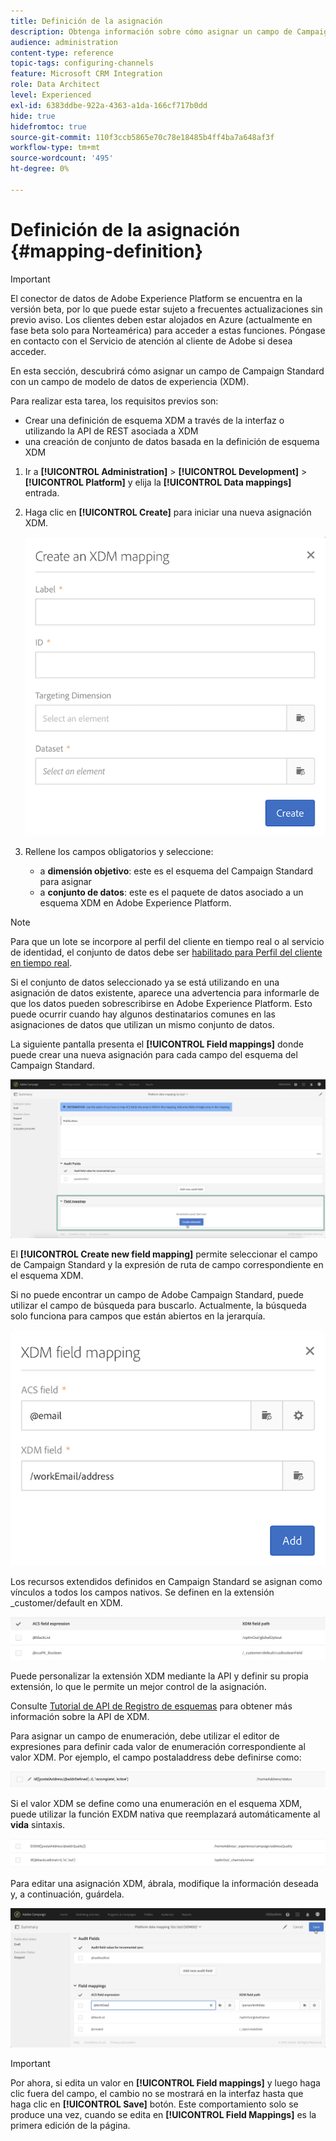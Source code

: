 ```yaml
---
title: Definición de la asignación
description: Obtenga información sobre cómo asignar un campo de Campaign Standard con un campo de modelo de datos de experiencia (XDM).
audience: administration
content-type: reference
topic-tags: configuring-channels
feature: Microsoft CRM Integration
role: Data Architect
level: Experienced
exl-id: 6383ddbe-922a-4363-a1da-166cf717b0dd
hide: true
hidefromtoc: true
source-git-commit: 110f3ccb5865e70c78e18485b4ff4ba7a648af3f
workflow-type: tm+mt
source-wordcount: '495'
ht-degree: 0%

---
```


# Definición de la asignación {#mapping-definition}

>[!IMPORTANT]
>
>El conector de datos de Adobe Experience Platform se encuentra en la versión beta, por lo que puede estar sujeto a frecuentes actualizaciones sin previo aviso. Los clientes deben estar alojados en Azure (actualmente en fase beta solo para Norteamérica) para acceder a estas funciones. Póngase en contacto con el Servicio de atención al cliente de Adobe si desea acceder.

En esta sección, descubrirá cómo asignar un campo de Campaign Standard con un campo de modelo de datos de experiencia (XDM).

Para realizar esta tarea, los requisitos previos son:

* Crear una definición de esquema XDM a través de la interfaz o utilizando la API de REST asociada a XDM
* una creación de conjunto de datos basada en la definición de esquema XDM

1. Ir a **[!UICONTROL Administration]** > **[!UICONTROL Development]** > **[!UICONTROL Platform]** y elija la **[!UICONTROL Data mappings]** entrada.

1. Haga clic en **[!UICONTROL Create]** para iniciar una nueva asignación XDM.

   ![](assets/aep_createmapping.png)

1. Rellene los campos obligatorios y seleccione:

   * a **dimensión objetivo**: este es el esquema del Campaign Standard para asignar
   * a **conjunto de datos**: este es el paquete de datos asociado a un esquema XDM en Adobe Experience Platform.

>[!NOTE]
>
>Para que un lote se incorpore al perfil del cliente en tiempo real o al servicio de identidad, el conjunto de datos debe ser [habilitado para Perfil del cliente en tiempo real](https://experienceleague.adobe.com/docs/experience-platform/rtcdp/intro/get-started.html).
>
>Si el conjunto de datos seleccionado ya se está utilizando en una asignación de datos existente, aparece una advertencia para informarle de que los datos pueden sobrescribirse en Adobe Experience Platform. Esto puede ocurrir cuando hay algunos destinatarios comunes en las asignaciones de datos que utilizan un mismo conjunto de datos.

La siguiente pantalla presenta el **[!UICONTROL Field mappings]** donde puede crear una nueva asignación para cada campo del esquema del Campaign Standard.

![](assets/aep_fieldmappings.png)

El **[!UICONTROL Create new field mapping]** permite seleccionar el campo de Campaign Standard y la expresión de ruta de campo correspondiente en el esquema XDM.

Si no puede encontrar un campo de Adobe Campaign Standard, puede utilizar el campo de búsqueda para buscarlo. Actualmente, la búsqueda solo funciona para campos que están abiertos en la jerarquía.

![](assets/aep_mapfield.png)

Los recursos extendidos definidos en Campaign Standard se asignan como vínculos a todos los campos nativos. Se definen en la extensión _customer/default en XDM.

![](assets/aep_fieldscusmapping.png)

Puede personalizar la extensión XDM mediante la API y definir su propia extensión, lo que le permite un mejor control de la asignación.

Consulte [Tutorial de API de Registro de esquemas](https://experienceleague.adobe.com/docs/experience-platform/xdm/api/getting-started.html) para obtener más información sobre la API de XDM.

Para asignar un campo de enumeración, debe utilizar el editor de expresiones para definir cada valor de enumeración correspondiente al valor XDM. Por ejemplo, el campo postaladdress debe definirse como:

![](assets/aep_enummapping.png)

Si el valor XDM se define como una enumeración en el esquema XDM, puede utilizar la función EXDM nativa que reemplazará automáticamente al **vida** sintaxis.

![](assets/aep_enummappingexdm.png)

Para editar una asignación XDM, ábrala, modifique la información deseada y, a continuación, guárdela.

![](assets/aep_editmapping.png)

>[!IMPORTANT]
>
>Por ahora, si edita un valor en **[!UICONTROL Field mappings]** y luego haga clic fuera del campo, el cambio no se mostrará en la interfaz hasta que haga clic en **[!UICONTROL Save]** botón. Este comportamiento solo se produce una vez, cuando se edita en **[!UICONTROL Field Mappings]** es la primera edición de la página.
